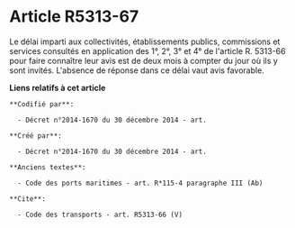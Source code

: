 # Article R5313-67

Le délai imparti aux collectivités, établissements publics, commissions et services consultés en application des 1°, 2°, 3°
et 4° de l'article R. 5313-66 pour faire connaître leur avis est de deux mois à compter du jour où ils y sont invités.
L'absence de réponse dans ce délai vaut avis favorable.

**Liens relatifs à cet article**

	**Codifié par**:

	  - Décret n°2014-1670 du 30 décembre 2014 - art.

	**Créé par**:

	  - Décret n°2014-1670 du 30 décembre 2014 - art.

	**Anciens textes**:

	  - Code des ports maritimes - art. R*115-4 paragraphe III (Ab)

	**Cite**:

	  - Code des transports - art. R5313-66 (V)
